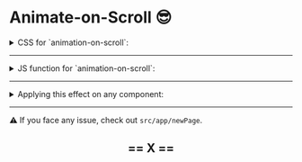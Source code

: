 # Animate-on-Scroll 😎

<details>
  <summary>CSS for `animation-on-scroll`:</summary>

- Copy the below code in your `global.css` file.

```css

.reveal {
	position: relative;
	opacity: 0;
}

.reveal.active {
	opacity: 1;
}
.active.fade-bottom {
	animation: fade-bottom 1s ease-in;
}
.active.fade-left {
	animation: fade-left 1s ease-in;
}
.active.fade-right {
	animation: fade-right 0.75s ease-in;
}

@keyframes fade-bottom {
	0% {
		transform: translateY(50px);
		opacity: 0;
	}
	100% {
		transform: translateY(0);
		opacity: 1;
	}
}
@keyframes fade-left {
	0% {
		transform: translateX(-100px);
		opacity: 0;
	}
	100% {
		transform: translateX(0);
		opacity: 1;
	}
}

@keyframes fade-right {
	0% {
		transform: translateX(100px);
		opacity: 0;
	}
	100% {
		transform: translateX(0);
		opacity: 1;
	}
}
```
</details>

---

<details>
  <summary>JS function for `animation-on-scroll`:</summary>

- copy the following function in `src/utils/AnimateOnScrollFunction.ts` folder, and export it from there.

```js
const AnimateOnScrollFunction = () => {
	let reveals = document.querySelectorAll('.reveal');

	for (let i = 0; i < reveals.length; i++) {
		let windowHeight = window.innerHeight;
		let elementTop = reveals[i].getBoundingClientRect().top;
		let elementVisible = 150;

		if (elementTop < windowHeight - elementVisible) {
			reveals[i].classList.add('active');
		} else {
			reveals[i].classList.remove('active');
		}
	}
};

export default AnimateOnScrollFunction;

```
</details>

---

<details>
  <summary>Applying this effect on any component:</summary>

  - Apply the `reveal` & `fade-right` class to the component you want to animate on scroll.

  - `reveal` class is used to detect the position of the component on the screen.

  - `fade-right` class is used to apply the animation on the component. Instead of **`fade-right`** you can use **`fade-left`** or **`fade-bottom`** class to apply different animations.

```js
<div className="m-auto text-3xl font-bold font-mono text-white reveal fade-right">
	Hello world
</div>
```

- Also, we need to call the `AnimateOnScrollFunction` function when user scrolls.

- For this, find the `parent div` of the component you want to animate on scroll, and add the following code to it.

```js
<div
	style={{
		border: '1px solid black',
		width: '100vw',
		height: '100vh',
		overflow: 'auto',
	}}
	onScroll={AnimateOnScrollFunction}
>
	{...}
</div>
```
</details>

---

⚠️ If you face any issue, check out `src/app/newPage`.

## <div align="center">== X ==</div>